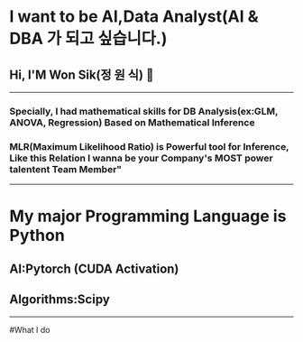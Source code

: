 # I want to be AI,Data Analyst(AI & DBA 가 되고 싶습니다.)
## Hi, I'M Won Sik(정 원 식) 👋

---
### Specially, I had mathematical skills for DB Analysis(ex:GLM, ANOVA, Regression) Based on Mathematical Inference
### MLR(Maximum Likelihood Ratio) is Powerful tool for Inference, Like this Relation I wanna be your Company's MOST power talentent Team Member"

---
# My major Programming Language is Python
## AI:Pytorch (CUDA Activation)
## Algorithms:Scipy

----
#What I do

<!--
**rother12/rother12** is a ✨ _special_ ✨ repository because its `README.md` (this file) appears on your GitHub profile.

Here are some ideas to get you started:

- 🔭 I’m currently working on ...
- 🌱 I’m currently learning ...
- 👯 I’m looking to collaborate on ...
- 🤔 I’m looking for help with ...
- 💬 Ask me about ...
- 📫 How to reach me: ...
- 😄 Pronouns: ...
- ⚡ Fun fact: ...
-->
